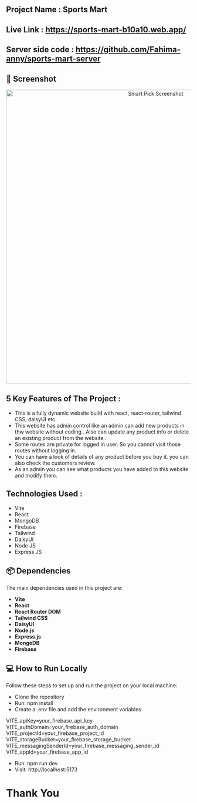 ## Project Name : Sports Mart

## Live Link : https://sports-mart-b10a10.web.app/

## Server side code : https://github.com/Fahima-anny/sports-mart-server

## 📸 Screenshot
<div align="center">
   <img src="https://i.ibb.co.com/Dy9mTDS/Screenshot-2025-02-05-194227.png" alt="Smart Pick Screenshot" width="800px"/>
</div>

## 5 Key Features of The Project :
 -  This is a fully dynamic website build with react, react-router, tailwind CSS, daisyUI etc.
 - This website has admin control like an admin can add new products in thw website without coding . Also can update any product info or delete an existing product from the website .
 - Some routes are private for logged in user. So you cannot visit those routes without logging in.
 - You can have a look of details of any product before you buy it. you can also check the customers review.
 - As an admin you can see what products you have added to this website and modify them.

## Technologies Used :
 - Vite
 - React
 - MongoDB
 - Firebase
 - Tailwind
 - DaisyUI
 - Node JS
 - Express JS

## 📦 Dependencies
The main dependencies used in this project are:
- **Vite**
- **React**
- **React Router DOM**
- **Tailwind CSS**
- **DaisyUI**
- **Node.js**
- **Express.js**
- **MongoDB**
- **Firebase**

## 💻 How to Run Locally
Follow these steps to set up and run the project on your local machine:

 - Clone the repository
 - Run: npm install
 - Create a .env file and add the environment variables
  
 VITE_apiKey=your_firebase_api_key <br>
 VITE_authDomain=your_firebase_auth_domain<br>
 VITE_projectId=your_firebase_project_id<br>
 VITE_storageBucket=your_firebase_storage_bucket<br>
 VITE_messagingSenderId=your_firebase_messaging_sender_id<br>
 VITE_appId=your_firebase_app_id

 - Run: npm run dev
 - Visit: http://localhost:5173

#
# Thank You
